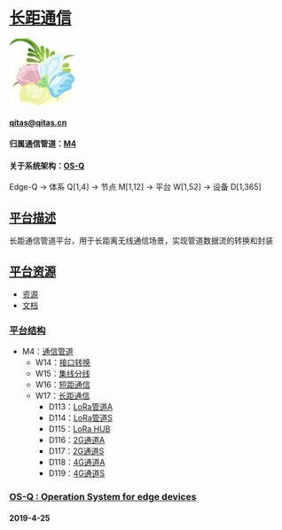 ﻿# [长距通信](https://github.com/OS-Q/W17) 
[![sites](OS-Q/OS-Q.png)](http://www.OS-Q.com)
####  qitas@qitas.cn
#### 归属通信管道：[M4](https://github.com/OS-Q/M4)
#### 关于系统架构：[OS-Q](https://github.com/OS-Q/OS-Q)
Edge-Q -> 体系 Q[1,4] -> 节点 M[1,12] -> 平台 W[1,52] -> 设备 D[1,365]

## [平台描述](https://github.com/OS-Q/W17/wiki) 

长距通信管道平台，用于长距离无线通信场景，实现管道数据流的转换和封装

## [平台资源](https://github.com/OS-Q/W17/wiki) 

- [资源](src/)
- [文档](docs/)

### [平台结构](https://github.com/OS-Q/W17) 

* M4：[通信管道](https://github.com/OS-Q/M4)
	* W14：[接口转换](https://github.com/OS-Q/W14)
	* W15：[集线分线](https://github.com/OS-Q/W15)
	* W16：[短距通信](https://github.com/OS-Q/W16)
	* W17：[长距通信](https://github.com/OS-Q/W17)
		* D113：[LoRa管道A](https://github.com/OS-Q/D113)
		* D114：[LoRa管道S](https://github.com/OS-Q/D114)
		* D115：[LoRa HUB](https://github.com/OS-Q/D115)
		* D116：[2G通道A](https://github.com/OS-Q/D116)
		* D117：[2G通道S](https://github.com/OS-Q/D117)
		* D118：[4G通道A](https://github.com/OS-Q/D118)
		* D119：[4G通道S](https://github.com/OS-Q/D119)
		
### [OS-Q : Operation System for edge devices](http://www.OS-Q.com/Edge/W17)
####  2019-4-25  
